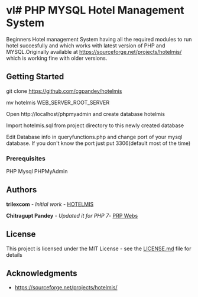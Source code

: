 # vl# PHP MYSQL Hotel Management System

Beginners Hotel management System having all the required modules to run hotel succesfully and which works with latest version of PHP and MYSQL.Originally available at https://sourceforge.net/projects/hotelmis/ which is working fine with older versions.

## Getting Started

git clone https://github.com/cgpandey/hotelmis

mv hotelmis WEB_SERVER_ROOT_SERVER

Open http://localhost/phpmyadmin and create database hotelmis

Import hotelmis.sql from project directory to this newly created database

Edit Database info in queryfunctions.php and change port of your mysql database. If you don't know the port just put 3306(default most of the time)

### Prerequisites

PHP
Mysql
PHPMyAdmin



## Authors

**trilexcom** - *Initial work* - [HOTELMIS](https://sourceforge.net/projects/hotelmis/)

**Chitragupt Pandey** - *Updated it for PHP 7*- [PRP Webs](http://www.prpwebs.com)

## License

This project is licensed under the MIT License - see the [LICENSE.md](LICENSE.md) file for details

## Acknowledgments

* https://sourceforge.net/projects/hotelmis/



